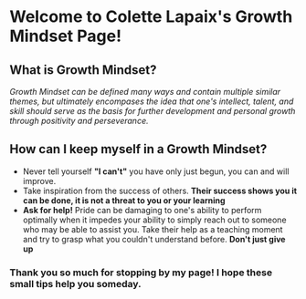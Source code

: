 # Welcome to Colette Lapaix's Growth Mindset Page!

## What is Growth Mindset?
_Growth Mindset can be defined many ways and contain multiple similar themes, but ultimately encompases the idea that one's intellect, talent, and skill should serve as the basis for further development and personal growth through positivity and perseverance._

## How can I keep myself in a Growth Mindset?
- Never tell yourself **"I can't"** you have only just begun, you can and will improve.
- Take inspiration from the success of others. **Their success shows you it can be done, it is not a threat to you or your learning**
- **Ask for help!** Pride can be damaging to one's ability to perform optimally when it impedes your ability to simply reach out to someone who may be able to assist you. Take their help as a teaching moment and try to grasp what you couldn't understand before. **Don't just give up**

### Thank you so much for stopping by my page! I hope these small tips help you someday.

